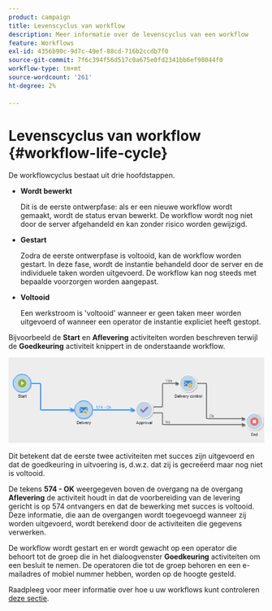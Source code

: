 ```yaml
---
product: campaign
title: Levenscyclus van workflow
description: Meer informatie over de levenscyclus van een workflow
feature: Workflows
exl-id: 4356b90c-9d7c-49ef-88cd-716b2ccdb7f0
source-git-commit: 7f6c394f56d517c0a675e0fd2341bb6ef98044f0
workflow-type: tm+mt
source-wordcount: '261'
ht-degree: 2%

---
```


# Levenscyclus van workflow {#workflow-life-cycle}



De workflowcyclus bestaat uit drie hoofdstappen.

* **Wordt bewerkt**

  Dit is de eerste ontwerpfase: als er een nieuwe workflow wordt gemaakt, wordt de status ervan bewerkt. De workflow wordt nog niet door de server afgehandeld en kan zonder risico worden gewijzigd.

* **Gestart**

  Zodra de eerste ontwerpfase is voltooid, kan de workflow worden gestart. In deze fase, wordt de instantie behandeld door de server en de individuele taken worden uitgevoerd. De workflow kan nog steeds met bepaalde voorzorgen worden aangepast.

* **Voltooid**

  Een werkstroom is &#39;voltooid&#39; wanneer er geen taken meer worden uitgevoerd of wanneer een operator de instantie expliciet heeft gestopt.

Bijvoorbeeld de **Start** en **Aflevering** activiteiten worden beschreven terwijl de **Goedkeuring** activiteit knippert in de onderstaande workflow.

![](assets/new-workflow-6.png)

Dit betekent dat de eerste twee activiteiten met succes zijn uitgevoerd en dat de goedkeuring in uitvoering is, d.w.z. dat zij is gecreëerd maar nog niet is voltooid.

De tekens **574 - OK** weergegeven boven de overgang na de overgang **Aflevering** de activiteit houdt in dat de voorbereiding van de levering gericht is op 574 ontvangers en dat de bewerking met succes is voltooid. Deze informatie, die aan de overgangen wordt toegevoegd wanneer zij worden uitgevoerd, wordt berekend door de activiteiten die gegevens verwerken.

De workflow wordt gestart en er wordt gewacht op een operator die behoort tot de groep die in het dialoogvenster **Goedkeuring** activiteiten om een besluit te nemen. De operatoren die tot de groep behoren en een e-mailadres of mobiel nummer hebben, worden op de hoogte gesteld.

Raadpleeg voor meer informatie over hoe u uw workflows kunt controleren [deze sectie](monitor-workflow-execution.md).
